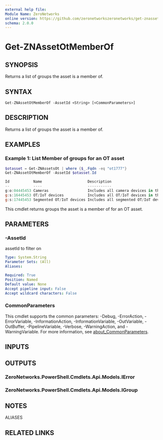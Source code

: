 ```yaml
---
external help file:
Module Name: ZeroNetworks
online version: https://github.com/zeronetworkszeronetworks/get-znassetotmemberof
schema: 2.0.0
---
```


# Get-ZNAssetOtMemberOf

## SYNOPSIS
Returns a list of groups the asset is a member of.

## SYNTAX

```
Get-ZNAssetOtMemberOf -AssetId <String> [<CommonParameters>]
```

## DESCRIPTION
Returns a list of groups the asset is a member of.

## EXAMPLES

### Example 1: List Member of groups for an OT asset
```powershell
$otasset = Get-ZNAssetsOt | where {$_.Fqdn -eq "ot1777"}
Get-ZNAssetOtMemberOf -AssetId $otasset.Id

Id           Name                     Description                                              DirectMembersCount
--           ----                     -----------                                              ------------------
g:o:04445453 Cameras                  Includes all camera devices in the environment           27
g:s:16445453 OT/IoT devices           Includes all OT/IoT devices in the environment           29
g:s:17445453 Segmented OT/IoT devices Includes all segmented OT/IoT devices in the environment 2
```

This cmdlet returns groups the asset is a member of for an OT asset.

## PARAMETERS

### -AssetId
assetId to filter on

```yaml
Type: System.String
Parameter Sets: (All)
Aliases:

Required: True
Position: Named
Default value: None
Accept pipeline input: False
Accept wildcard characters: False
```

### CommonParameters
This cmdlet supports the common parameters: -Debug, -ErrorAction, -ErrorVariable, -InformationAction, -InformationVariable, -OutVariable, -OutBuffer, -PipelineVariable, -Verbose, -WarningAction, and -WarningVariable. For more information, see [about_CommonParameters](http://go.microsoft.com/fwlink/?LinkID=113216).

## INPUTS

## OUTPUTS

### ZeroNetworks.PowerShell.Cmdlets.Api.Models.IError

### ZeroNetworks.PowerShell.Cmdlets.Api.Models.IGroup

## NOTES

ALIASES

## RELATED LINKS


